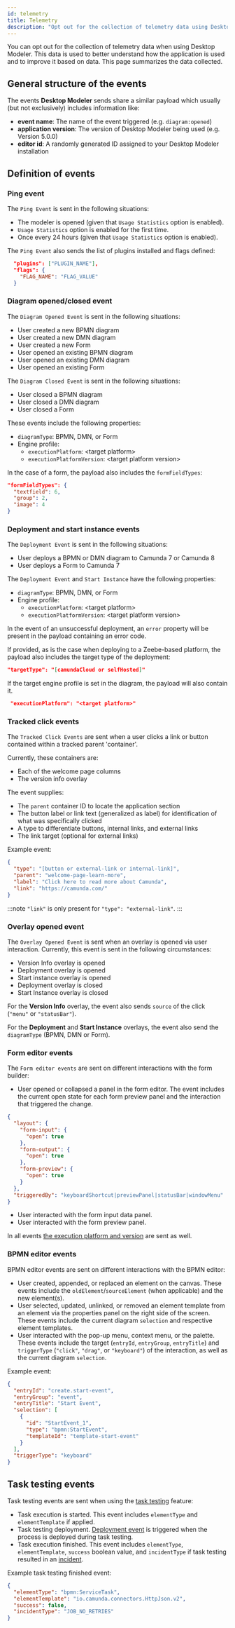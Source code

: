 ```yaml
---
id: telemetry
title: Telemetry
description: "Opt out for the collection of telemetry data using Desktop Modeler. This data is used to better understand how the application is used and to improve it."
---
```


You can opt out for the collection of telemetry data when using Desktop Modeler. This data is used to better understand how the application is used and to improve it based on data. This page summarizes the data collected.

## General structure of the events

The events **Desktop Modeler** sends share a similar payload which usually (but not exclusively) includes information like:

- **event name**: The name of the event triggered (e.g. `diagram:opened`)
- **application version**: The version of Desktop Modeler being used (e.g. Version 5.0.0)
- **editor id**: A randomly generated ID assigned to your Desktop Modeler installation

## Definition of events

### Ping event

The `Ping Event` is sent in the following situations:

- The modeler is opened (given that `Usage Statistics` option is enabled).
- `Usage Statistics` option is enabled for the first time.
- Once every 24 hours (given that `Usage Statistics` option is enabled).

The `Ping Event` also sends the list of plugins installed and flags defined:

```json
  "plugins": ["PLUGIN_NAME"],
  "flags": {
    "FLAG_NAME": "FLAG_VALUE"
  }
```

### Diagram opened/closed event

The `Diagram Opened Event` is sent in the following situations:

- User created a new BPMN diagram
- User created a new DMN diagram
- User created a new Form
- User opened an existing BPMN diagram
- User opened an existing DMN diagram
- User opened an existing Form

The `Diagram Closed Event` is sent in the following situations:

- User closed a BPMN diagram
- User closed a DMN diagram
- User closed a Form

These events include the following properties:

- `diagramType`: BPMN, DMN, or Form
- Engine profile:
  - `executionPlatform`: &lt;target platform\>
  - `executionPlatformVersion`: &lt;target platform version\>

In the case of a form, the payload also includes the `formFieldTypes`:

```json
"formFieldTypes": {
  "textfield": 6,
  "group": 2,
  "image": 4
}
```

### Deployment and start instance events

The `Deployment Event` is sent in the following situations:

- User deploys a BPMN or DMN diagram to Camunda 7 or Camunda 8
- User deploys a Form to Camunda 7

The `Deployment Event` and `Start Instance` have the following properties:

- `diagramType`: BPMN, DMN, or Form
- Engine profile:
  - `executionPlatform`: &lt;target platform\>
  - `executionPlatformVersion`: &lt;target platform version\>

In the event of an unsuccessful deployment, an `error` property will be present in the payload containing an error code.

If provided, as is the case when deploying to a Zeebe-based platform, the payload also includes the target type of the deployment:

```json
"targetType": "[camundaCloud or selfHosted]"
```

If the target engine profile is set in the diagram, the payload will also contain it.

```json
 "executionPlatform": "<target platform>"
```

### Tracked click events

The `Tracked Click Events` are sent when a user clicks a link or button contained within a tracked parent 'container'.

Currently, these containers are:

- Each of the welcome page columns
- The version info overlay

The event supplies:

- The `parent` container ID to locate the application section
- The button label or link text (generalized as label) for identification of what was specifically clicked
- A type to differentiate buttons, internal links, and external links
- The link target (optional for external links)

Example event:

```json
{
  "type": "[button or external-link or internal-link]",
  "parent": "welcome-page-learn-more",
  "label": "Click here to read more about Camunda",
  "link": "https://camunda.com/"
}
```

:::note
`"link"` is only present for `"type": "external-link"`.
:::

### Overlay opened event

The `Overlay Opened Event` is sent when an overlay is opened via user interaction. Currently, this event is sent in the following circumstances:

- Version Info overlay is opened
- Deployment overlay is opened
- Start instance overlay is opened
- Deployment overlay is closed
- Start Instance overlay is closed

For the **Version Info** overlay, the event also sends `source` of the click (`"menu"` or `"statusBar"`).

For the **Deployment** and **Start Instance** overlays, the event also send the `diagramType` (BPMN, DMN or Form).

### Form editor events

The `Form editor events` are sent on different interactions with the form builder:

- User opened or collapsed a panel in the form editor. The event includes the current open state for each form preview panel and the interaction that triggered the change.

```json
{
  "layout": {
    "form-input": {
      "open": true
    },
    "form-output": {
      "open": true
    },
    "form-preview": {
      "open": true
    }
  },
  "triggeredBy": "keyboardShortcut|previewPanel|statusBar|windowMenu"
}
```

- User interacted with the form input data panel.
- User interacted with the form preview panel.

In all events [the execution platform and version](#diagram-openedclosed-event) are sent as well.

### BPMN editor events

BPMN editor events are sent on different interactions with the BPMN editor:

- User created, appended, or replaced an element on the canvas. These events include the `oldElement`/`sourceElement` (when applicable) and the new element(s).
- User selected, updated, unlinked, or removed an element template from an element via the properties panel on the right side of the screen. These events include the current diagram `selection` and respective element templates.
- User interacted with the pop-up menu, context menu, or the palette. These events include the target (`entryId`, `entryGroup`, `entryTitle`) and `triggerType` (`"click"`, `"drag"`, or `"keyboard"`) of the interaction, as well as the current diagram `selection`.

Example event:

```json
{
  "entryId": "create.start-event",
  "entryGroup": "event",
  "entryTitle": "Start Event",
  "selection": [
    {
      "id": "StartEvent_1",
      "type": "bpmn:StartEvent",
      "templateId": "template-start-event"
    }
  ],
  "triggerType": "keyboard"
}
```

## Task testing events

Task testing events are sent when using the [task testing](../task-testing.md) feature:

- Task execution is started. This event includes `elementType` and `elementTemplate` if applied.
- Task testing deployment. [Deployment event](#deployment-and-start-instance-events) is triggered when the process is deployed during task testing.
- Task execution finished. This event includes `elementType`, `elementTemplate`, `success` boolean value, and `incidentType` if task testing resulted in an [incident](../../../concepts/incidents.md).

Example task testing finished event:

```json
{
  "elementType": "bpmn:ServiceTask",
  "elementTemplate": "io.camunda.connectors.HttpJson.v2",
  "success": false,
  "incidentType": "JOB_NO_RETRIES"
}
```